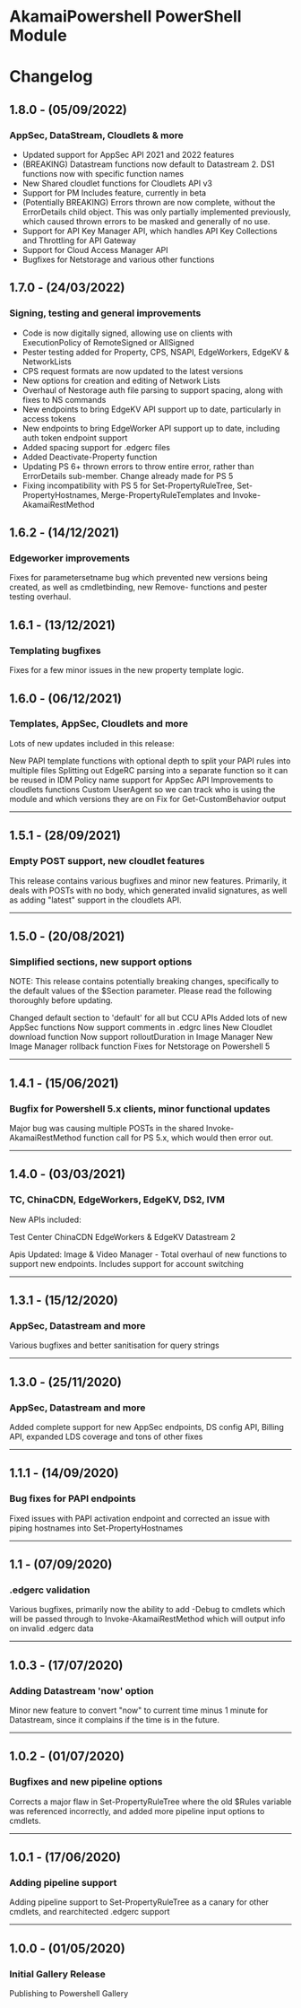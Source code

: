 # AkamaiPowershell PowerShell Module
# Changelog

## 1.8.0 - (05/09/2022)

### AppSec, DataStream, Cloudlets & more
- Updated support for AppSec API 2021 and 2022 features
- (BREAKING) Datastream functions now default to Datastream 2. DS1 functions now with specific function names
- New Shared cloudlet functions for Cloudlets API v3
- Support for PM Includes feature, currently in beta
- (Potentially BREAKING) Errors thrown are now complete, without the ErrorDetails child object. This was only partially implemented previously, which caused thrown errors to be masked and generally of no use.
- Support for API Key Manager API, which handles API Key Collections and Throttling for API Gateway
- Support for Cloud Access Manager API
- Bugfixes for Netstorage and various other functions

## 1.7.0 - (24/03/2022)

### Signing, testing and general improvements
- Code is now digitally signed, allowing use on clients with ExecutionPolicy of RemoteSigned or AllSigned
- Pester testing added for Property, CPS, NSAPI, EdgeWorkers, EdgeKV & NetworkLists 
- CPS request formats are now updated to the latest versions
- New options for creation and editing of Network Lists
- Overhaul of Nestorage auth file parsing to support spacing, along with fixes to NS commands
- New endpoints to bring EdgeKV API support up to date, particularly in access tokens
- New endpoints to bring EdgeWorker API support up to date, including auth token endpoint support
- Added spacing support for .edgerc files
- Added Deactivate-Property function
- Updating PS 6+ thrown errors to throw entire error, rather than ErrorDetails sub-member. Change already made for PS 5
- Fixing incompatibility with PS 5 for Set-PropertyRuleTree, Set-PropertyHostnames, Merge-PropertyRuleTemplates and Invoke-AkamaiRestMethod

## 1.6.2 - (14/12/2021)

### Edgeworker improvements
Fixes for parametersetname bug which prevented new versions being created, as well as cmdletbinding, new Remove- functions and pester testing overhaul.

## 1.6.1 - (13/12/2021)

### Templating bugfixes
Fixes for a few minor issues in the new property template logic.

## 1.6.0 - (06/12/2021)

### Templates, AppSec, Cloudlets and more
Lots of new updates included in this release:

New PAPI template functions with optional depth to split your PAPI rules into multiple files
Splitting out EdgeRC parsing into a separate function so it can be reused in IDM
Policy name support for AppSec API
Improvements to cloudlets functions
Custom UserAgent so we can track who is using the module and which versions they are on
Fix for Get-CustomBehavior output

----

## 1.5.1 - (28/09/2021)

### Empty POST support, new cloudlet features
This release contains various bugfixes and minor new features. Primarily, it deals with POSTs with no body, which generated invalid signatures, as well as adding "latest" support in the cloudlets API.

----

## 1.5.0 - (20/08/2021)

### Simplified sections, new support options
NOTE: This release contains potentially breaking changes, specifically to the default values of the $Section parameter. Please read the following thoroughly before updating.

Changed default section to 'default' for all but CCU APIs
Added lots of new AppSec functions
Now support comments in .edgrc lines
New Cloudlet download function
Now support rolloutDuration in Image Manager
New Image Manager rollback function
Fixes for Netstorage on Powershell 5

----

## 1.4.1 - (15/06/2021)

### Bugfix for Powershell 5.x clients, minor functional updates
Major bug was causing multiple POSTs in the shared Invoke-AkamaiRestMethod function call for PS 5.x, which would then error out.

----

## 1.4.0 - (03/03/2021)

### TC, ChinaCDN, EdgeWorkers, EdgeKV, DS2, IVM
New APIs included:

Test Center
ChinaCDN
EdgeWorkers & EdgeKV
Datastream 2

Apis Updated:
Image & Video Manager - Total overhaul of new functions to support new endpoints. Includes support for account switching

----

## 1.3.1 - (15/12/2020)

### AppSec, Datastream and more
Various bugfixes and better sanitisation for query strings

----

## 1.3.0 - (25/11/2020)

### AppSec, Datastream and more
Added complete support for new AppSec endpoints, DS config API, Billing API, expanded LDS coverage and tons of other fixes

----

## 1.1.1 - (14/09/2020)

### Bug fixes for PAPI endpoints
Fixed issues with PAPI activation endpoint and corrected an issue with piping hostnames into Set-PropertyHostnames

----

## 1.1 - (07/09/2020)

### .edgerc validation
Various bugfixes, primarily now the ability to add -Debug to cmdlets which will be passed through to Invoke-AkamaiRestMethod which will output info on invalid .edgerc data

----

## 1.0.3 - (17/07/2020)

### Adding Datastream 'now' option
Minor new feature to convert "now" to current time minus 1 minute for Datastream, since it complains if the time is in the future.

----

## 1.0.2 - (01/07/2020)

### Bugfixes and new pipeline options
Corrects a major flaw in Set-PropertyRuleTree where the old $Rules variable was referenced incorrectly, and added more pipeline input options to cmdlets.

----

## 1.0.1 - (17/06/2020)

### Adding pipeline support
Adding pipeline support to Set-PropertyRuleTree as a canary for other cmdlets, and rearchitected .edgerc support

----

## 1.0.0  - (01/05/2020)

### Initial Gallery Release
Publishing to Powershell Gallery


